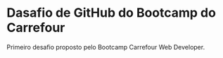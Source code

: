 # Dasafio de GitHub do Bootcamp do Carrefour
Primeiro desafio proposto pelo Bootcamp Carrefour Web Developer.
